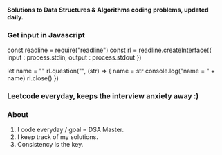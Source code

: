 #### Solutions to Data Structures & Algorithms coding problems, updated daily.

### Get input in Javascript
const readline = require("readline")
const rl = readline.createInterface({
    input : process.stdin,
    output : process.stdout
})

let name = ""
rl.question("", (str) => {
    name = str
    console.log("name = " + name)
    rl.close()
})

### Leetcode everyday, keeps the interview anxiety away :)

### About

1. I code everyday / goal = DSA Master.
2. I keep track of my solutions.
3. Consistency is the key.
